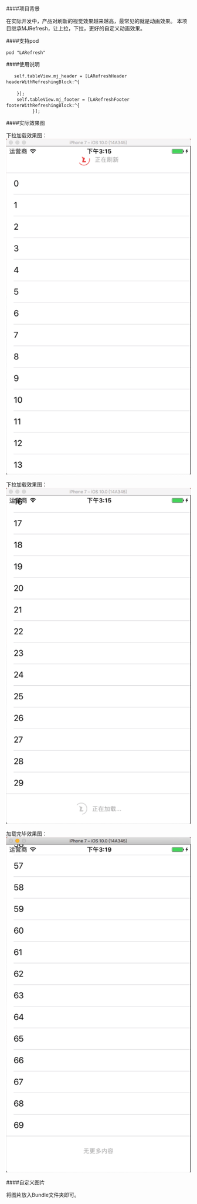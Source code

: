 ####项目背景

在实际开发中，产品对刷新的视觉效果越来越高，最常见的就是动画效果。
本项目继承MJRefresh，让上拉，下拉，更好的自定义动画效果。


####支持pod


```
pod "LARefresh"
```

####使用说明


```
   self.tableView.mj_header = [LARefreshHeader headerWithRefreshingBlock:^{
       
    }];
    self.tableView.mj_footer = [LARefreshFooter footerWithRefreshingBlock:^{
          }];
```


####实际效果图

下拉加载效果图：
![](https://github.com/leoAntu/leoImagesStorage/blob/master/leoImagesStorage/32C91555-A22F-4F42-AA1C-8B3DFC0C3F07.png?raw=true)

下拉加载效果图：
![](https://github.com/leoAntu/leoImagesStorage/blob/master/leoImagesStorage/E4D3AE16-88C8-4617-AF37-C0BE82CBD8CA.png?raw=true)

加载完毕效果图：
![](https://github.com/leoAntu/leoImagesStorage/blob/master/leoImagesStorage/QQ20170517-0.png?raw=true)



####自定义图片


将图片放入Bundle文件夹即可。


